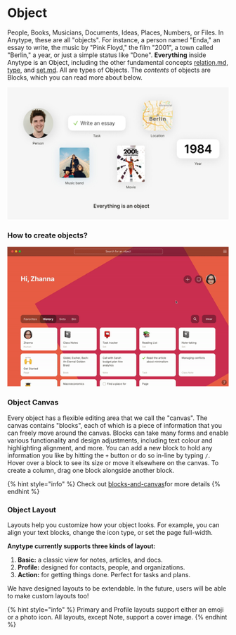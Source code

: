 # Object

People, Books, Musicians, Documents, Ideas, Places, Numbers, or Files. In Anytype, these are all "objects". For instance, a person named "Enda," an essay to write, the music by "Pink Floyd," the film "2001", a town called "Berlin," a year, or just a simple status like "Done". **Everything** inside Anytype is an Object, including the other fundamental concepts [relation.md](../relation.md "mention"), [type](../type/ "mention"), and [set.md](../set.md "mention"). All are types of Objects. The _contents_ of objects are Blocks, which you can read more about below.

![](../../.gitbook/assets/image.jpg)

### How to create objects?

![](../../.gitbook/assets/ezgif-3-5950c456efc9.gif)

### Object Canvas

Every object has a flexible editing area that we call the "canvas". The canvas contains "blocks", each of which is a piece of information that you can freely move around the canvas. Blocks can take many forms and enable various functionality and design adjustments, including text colour and highlighting alignment, and more. You can add a new block to hold any information you like by hitting the `+` button or do so in-line by typing `/`. Hover over a block to see its size or move it elsewhere on the canvas. To create a column, drag one block alongside another block.

{% hint style="info" %}
Check out [blocks-and-canvas](blocks-and-canvas/ "mention")for more details
{% endhint %}

### **Object Layout**

Layouts help you customize how your object looks. For example, you can align your text blocks, change the icon type, or set the page full-width.

**Anytype currently supports three kinds of layout:**

1. **Basic:** a classic view for notes, articles, and docs.
2. **Profile:** designed for contacts, people, and organizations.
3. **Action:** for getting things done. Perfect for tasks and plans.

We have designed layouts to be extendable. In the future, users will be able to make custom layouts too!

{% hint style="info" %}
Primary and Profile layouts support either an emoji or a photo icon. All layouts, except Note, support a cover image.
{% endhint %}
